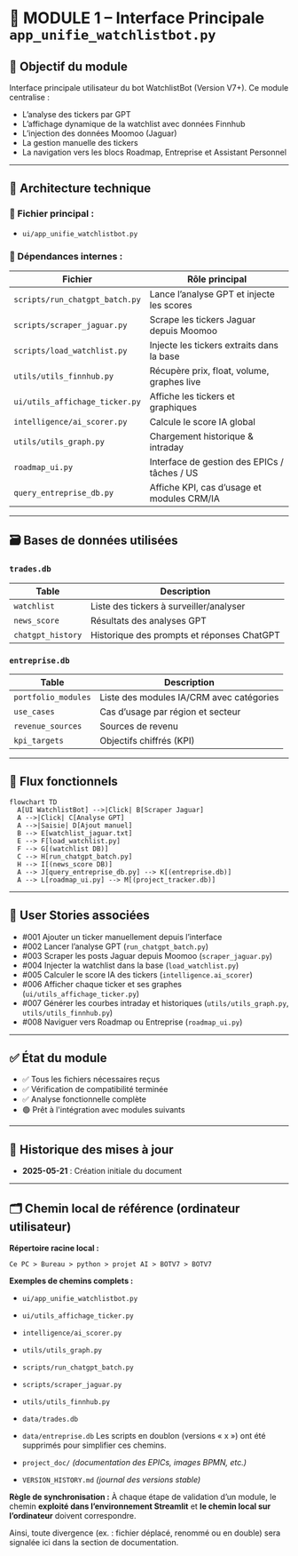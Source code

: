 
# 📘 MODULE 1 – Interface Principale `app_unifie_watchlistbot.py`

## 🎯 Objectif du module
Interface principale utilisateur du bot WatchlistBot (Version V7+). Ce module centralise :
- L’analyse des tickers par GPT
- L’affichage dynamique de la watchlist avec données Finnhub
- L’injection des données Moomoo (Jaguar)
- La gestion manuelle des tickers
- La navigation vers les blocs Roadmap, Entreprise et Assistant Personnel

---

## 🧱 Architecture technique

### 📁 Fichier principal :
- `ui/app_unifie_watchlistbot.py`

### 📂 Dépendances internes :
| Fichier                               | Rôle principal                                      |
|---------------------------------------|-----------------------------------------------------|
| `scripts/run_chatgpt_batch.py`        | Lance l’analyse GPT et injecte les scores           |
| `scripts/scraper_jaguar.py`           | Scrape les tickers Jaguar depuis Moomoo            |
| `scripts/load_watchlist.py`           | Injecte les tickers extraits dans la base          |
| `utils/utils_finnhub.py`              | Récupère prix, float, volume, graphes live         |
| `ui/utils_affichage_ticker.py`         | Affiche les tickers et graphiques     |
| `intelligence/ai_scorer.py`            | Calcule le score IA global            |
| `utils/utils_graph.py`                 | Chargement historique & intraday      |
| `roadmap_ui.py`                       | Interface de gestion des EPICs / tâches / US       |
| `query_entreprise_db.py`             | Affiche KPI, cas d’usage et modules CRM/IA         |

---

## 🗃 Bases de données utilisées

### `trades.db`
| Table             | Description                                     |
|------------------|-------------------------------------------------|
| `watchlist`       | Liste des tickers à surveiller/analyser        |
| `news_score`      | Résultats des analyses GPT                     |
| `chatgpt_history` | Historique des prompts et réponses ChatGPT     |

### `entreprise.db`
| Table              | Description                                 |
|--------------------|---------------------------------------------|
| `portfolio_modules`| Liste des modules IA/CRM avec catégories    |
| `use_cases`        | Cas d’usage par région et secteur           |
| `revenue_sources`  | Sources de revenu                           |
| `kpi_targets`      | Objectifs chiffrés (KPI)                    |

---

## 🔄 Flux fonctionnels

```mermaid
flowchart TD
  A[UI WatchlistBot] -->|Click| B[Scraper Jaguar]
  A -->|Click| C[Analyse GPT]
  A -->|Saisie| D[Ajout manuel]
  B --> E[watchlist_jaguar.txt]
  E --> F[load_watchlist.py]
  F --> G[(watchlist DB)]
  C --> H[run_chatgpt_batch.py]
  H --> I[(news_score DB)]
  A --> J[query_entreprise_db.py] --> K[(entreprise.db)]
  A --> L[roadmap_ui.py] --> M[(project_tracker.db)]
```

---

## 🧪 User Stories associées
- #001 Ajouter un ticker manuellement depuis l’interface
- #002 Lancer l’analyse GPT (`run_chatgpt_batch.py`)
- #003 Scraper les posts Jaguar depuis Moomoo (`scraper_jaguar.py`)
- #004 Injecter la watchlist dans la base (`load_watchlist.py`)
- #005 Calculer le score IA des tickers (`intelligence.ai_scorer`)
- #006 Afficher chaque ticker et ses graphes (`ui/utils_affichage_ticker.py`)
- #007 Générer les courbes intraday et historiques (`utils/utils_graph.py`, `utils/utils_finnhub.py`)
- #008 Naviguer vers Roadmap ou Entreprise (`roadmap_ui.py`)

---

## ✅ État du module

- ✅ Tous les fichiers nécessaires reçus
- ✅ Vérification de compatibilité terminée
- ✅ Analyse fonctionnelle complète
- 🟢 Prêt à l'intégration avec modules suivants

---

## 📌 Historique des mises à jour

- **2025-05-21** : Création initiale du document


---

## 🗂 Chemin local de référence (ordinateur utilisateur)

**Répertoire racine local :**
```
Ce PC > Bureau > python > projet AI > BOTV7 > BOTV7
```

**Exemples de chemins complets :**
- `ui/app_unifie_watchlistbot.py`
- `ui/utils_affichage_ticker.py`
- `intelligence/ai_scorer.py`
- `utils/utils_graph.py`
- `scripts/run_chatgpt_batch.py`
- `scripts/scraper_jaguar.py`
- `utils/utils_finnhub.py`
- `data/trades.db`
- `data/entreprise.db`
Les scripts en doublon (versions « x ») ont été supprimés pour simplifier ces chemins.

- `project_doc/` *(documentation des EPICs, images BPMN, etc.)*
- `VERSION_HISTORY.md` *(journal des versions stable)*

**Règle de synchronisation :**
À chaque étape de validation d’un module, le chemin **exploité dans l’environnement Streamlit** et **le chemin local sur l’ordinateur** doivent correspondre.

Ainsi, toute divergence (ex. : fichier déplacé, renommé ou en double) sera signalée ici dans la section de documentation.

